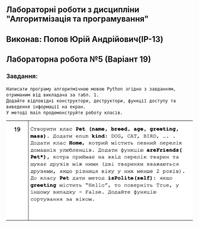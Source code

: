 ## Лабораторні роботи з дисципліни "Алгоритмізація та програмування"
## Виконав: Попов Юрій Андрійович(ІР-13)
## Лабораторна робота №5 (Варіант 19)
### Завдання:
    Написати програму алгоритмічною мовою Python згідно з завданням, отриманим від викладача за табл. 1. 
    Додайте відповідні конструктори, деструктори, функції доступу та виведення інформації на екран. 
    У методі main продемонструйте роботу класів.

![img.png](image/img.png)
